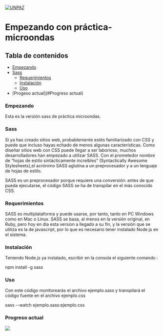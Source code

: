 <a href="http://www.unpaz.edu.ar"><img src="https://www.unpaz.edu.ar/sites/default/files/unpaz_0.png" title="FVCproductions" alt="UNPAZ"></a>

# Empezando con práctica-microondas

## Tabla de contenidos
- [Empezando](#Empezando)
- [Sass](#Sass)
  - [Requerimientos](#Requerimientos)
  - [Instalación](#Instalación)
  - [Uso](#Uso)
- [Progeso actual](#Progreso actual)
 
  

### Empezando
Esta es la versión sass de práctica microondas.

### Sass
Si ya has creado sitios web, probablemente estés familiarizado con CSS y puede que incluso hayas echado de menos algunas características. Como diseñar sitios web con CSS puede llegar a ser laborioso, muchos desarrolladores han empezado a utilizar SASS. Con el prometedor nombre de “hojas de estilo sintácticamente increíbles” (Syntactically Awesome Stylesheets),el acrónimo SASS aglutina a un preprocesador y a un lenguaje de hojas de estilo. 

SASS es un preprocesador porque requiere una conversión: antes de que pueda ejecutarse, el código SASS se ha de transpilar en el más conocido CSS.

### Requerimientos
SASS es multiplataforma y puede usarse, por tanto, tanto en PC Windows como en Mac o Linux. SASS se basa, 
al menos en la versión original, en Ruby, pero hoy en dia esta version a llegado a su fin, y la versión que se utiliza es la de
javascript, por lo que es necesario tener instalado Node.js en el sistema.

### Instalación
Teniendo Node.js ya instalado, escribir en la consola el siguiente comando :  
  
npm install -g sass

### Uso
Con este código monitorearás el archivo ejemplo.sass y transpilará el código fuente en el archivo ejemplo.css  
  
sass --watch ejemplo.sass:ejemplo.css


### Progreso actual 

 ![](https://i.ibb.co/QCNgwgC/bandicam-2020-05-04-10-07-37-502.gif)
